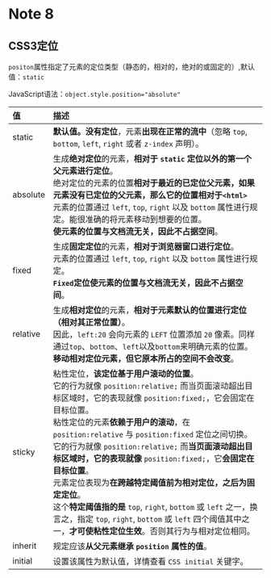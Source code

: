 # Note 8

## CSS3定位

`positon`属性指定了元素的定位类型（静态的，相对的，绝对的或固定的）,默认值：`static`

JavaScript语法：`object.style.position="absolute"`

值 | 描述
:-- | :--
static | **默认值。没有定位**，元素**出现在正常的流中**（忽略 `top`, `bottom`, `left`, `right` 或者 `z-index` 声明）。
absolute | 生成**绝对定位**的元素，**相对于 `static` 定位以外的第一个父元素进行定位**。<br/>绝对定位的元素的位置**相对于最近的已定位父元素，如果元素没有已定位的父元素，那么它的位置相对于`<html>`**<br/>元素的位置通过 `left`, `top`, `right` 以及 `bottom` 属性进行规定。能很准确的将元素移动到想要的位置。<br/>**使元素的位置与文档流无关，因此不占据空间**。
fixed | 生成**固定定位**的元素，**相对于浏览器窗口进行定位**。<br/>元素的位置通过 `left`, `top`, `right` 以及 `bottom` 属性进行规定。<br/>**`Fixed`定位使元素的位置与文档流无关，因此不占据空间**。
relative | 生成**相对定位**的元素，**相对于元素默认的位置进行定位（相对其正常位置）**。<br/>因此，`left:20` 会向元素的 `LEFT` 位置添加 `20` 像素。同样通过`top`、`bottom`、`left`以及`bottom`来明确元素的位置。<br/>**移动相对定位元素，但它原本所占的空间不会改变**。
sticky | 粘性定位，**该定位基于用户滚动的位置**。<br/>它的行为就像 `position:relative;` 而当页面滚动超出目标区域时，它的表现就像 `position:fixed;`，它会固定在目标位置。<br/>粘性定位的元素**依赖于用户的滚动**，在 `position:relative` 与 `position:fixed` 定位之间切换。<br/>它的行为就像 `position:relative;` 而**当页面滚动超出目标区域时，它的表现就像** `position:fixed;`，它**会固定在目标位置**。<br/>元素定位表现为**在跨越特定阈值前为相对定位，之后为固定定位**。<br/>这个**特定阈值指的是** `top`, `right`, `bottom` 或 `left` 之一，换言之，指定 `top`, `right`, `bottom` 或 `left` 四个阈值其中之一，**才可使粘性定位生效**。否则其行为与相对定位相同。
inherit | 规定应该**从父元素继承 `position` 属性的值**。
initial | 设置该属性为默认值，详情查看 `CSS initial` 关键字。